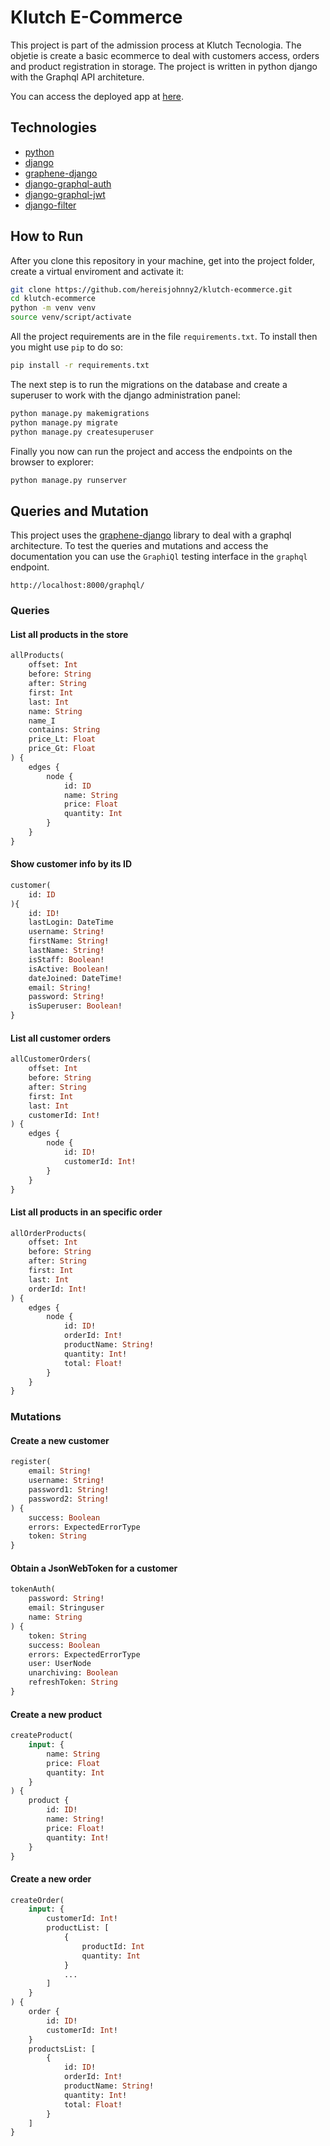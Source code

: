 # Klutch E-Commerce

This project is part of the admission process at Klutch Tecnologia. The objetie is create a basic ecommerce to deal with customers access, orders and product registration in storage. The project is written in python django with the Graphql API architeture.

You can access the deployed app at [here](https://klutch-ecommerce-challenge.herokuapp.com).

## Technologies

- [python](https://www.python.org/)
- [django](https://www.djangoproject.com/)
- [graphene-django](https://docs.graphene-python.org/projects/django/en/latest/)
- [django-graphql-auth](https://django-graphql-auth.readthedocs.io/en/latest/)
- [django-graphql-jwt](https://django-graphql-jwt.domake.io/en/latest/index.html)
- [django-filter](https://django-filter.readthedocs.io/en/stable/)

## How to Run

After you clone this repository in your machine, get into the project folder, create a virtual enviroment and activate it:

```bash
git clone https://github.com/hereisjohnny2/klutch-ecommerce.git
cd klutch-ecommerce
python -m venv venv
source venv/script/activate
```

All the project requirements are in the file `requirements.txt`. To install then you might use `pip` to do so:

```bash
pip install -r requirements.txt
```

The next step is to run the migrations on the database and create a superuser to work with the django administration panel:

```bash
python manage.py makemigrations
python manage.py migrate
python manage.py createsuperuser
```

Finally you now can run the project and access the endpoints on the browser to explorer:
```bash
python manage.py runserver
```

## Queries and Mutation

This project uses the [graphene-django]() library to deal with a graphql architecture. To test the queries and mutations and access the documentation you can use the `GraphiQl` testing interface in the `graphql` endpoint. 

```
http://localhost:8000/graphql/
```
### Queries

#### List all products in the store

```graphql
allProducts(
    offset: Int
    before: String
    after: String
    first: Int
    last: Int
    name: String
    name_I
    contains: String
    price_Lt: Float
    price_Gt: Float
) {
    edges {
        node {
            id: ID
            name: String
            price: Float
            quantity: Int
        }
    }
}
``` 

#### Show customer info by its ID

```graphql
customer(
    id: ID
){
    id: ID!
    lastLogin: DateTime
    username: String!
    firstName: String!
    lastName: String!
    isStaff: Boolean!
    isActive: Boolean!
    dateJoined: DateTime!
    email: String!
    password: String!
    isSuperuser: Boolean!   
}
``` 

#### List all customer orders

```graphql
allCustomerOrders(
    offset: Int
    before: String
    after: String
    first: Int
    last: Int
    customerId: Int!
) {
    edges {
        node {
            id: ID!
            customerId: Int!
        }
    }
} 
```

#### List all products in an specific order

```graphql
allOrderProducts(
    offset: Int
    before: String
    after: String
    first: Int
    last: Int
    orderId: Int!
) {
    edges {
        node {
            id: ID!
            orderId: Int!
            productName: String!
            quantity: Int!
            total: Float!
        }
    }
}
```  


### Mutations

#### Create a new customer

```graphql
register(
    email: String!
    username: String!
    password1: String!
    password2: String!
) {
    success: Boolean
    errors: ExpectedErrorType
    token: String
}
```

#### Obtain a JsonWebToken for a customer

```graphql
tokenAuth(
    password: String!
    email: Stringuser
    name: String
) {
    token: String
    success: Boolean
    errors: ExpectedErrorType
    user: UserNode
    unarchiving: Boolean
    refreshToken: String
}
```

#### Create a new product

```graphql 
createProduct(
    input: {
        name: String
        price: Float
        quantity: Int
    }
) {
    product {
        id: ID!
        name: String!
        price: Float!
        quantity: Int!
    }
}
```

#### Create a new order 

```graphql
createOrder(
    input: {
        customerId: Int!
        productList: [
            {
                productId: Int
                quantity: Int
            }
            ...
        ]
    }
) {
    order {
        id: ID!
        customerId: Int!
    }
    productsList: [
        {
            id: ID!
            orderId: Int!
            productName: String!
            quantity: Int!
            total: Float!
        }
    ]
}
```